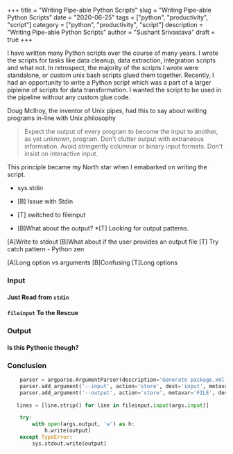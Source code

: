 +++
title = "Writing Pipe-able Python Scripts"
slug = "Writing Pipe-able Python Scripts"
date = "2020-06-25"
tags = ["python", "productivity", "script"]
category = ["python", "productivity", "script"]
description = "Writing Pipe-able Python Scripts"
author = "Sushant Srivastava"
draft = true
+++

I have written many Python scripts over the course of many years.
I wrote the scripts for tasks like data cleanup, data extraction,
integration scripts and what not. In retrospect, the majority of the 
scripts I wrote were standalone, or custom unix bash scripts glued them
together. Recently, I had an opportunity to write a Python script which 
was a part of a larger pipleine of scripts for data transformation. 
I wanted the script to be used in the pipeline without any custom glue code.


Doug McIlroy, the inventor of Unix pipes, had this to say about writing programs 
in-line with Unix philosophy

> Expect the output of every program to become the input to another, as yet unknown, program. Don't clutter output with extraneous information. Avoid stringently columnar or binary input formats. Don't insist on interactive input.

This principle became my North star when I emabarked on writing the script.

* sys.stdin
* [B] Issue with Stdin
* [T] switched to fileinput


* [B]What about the output?
*[T] Looking for output patterns.


[A]Write to stdout
[B]What about if the user provides an output file
[T] Try catch pattern - Python zen

[A]Long option vs arguments
[B]Confusing
[T]Long options
### Input ###

#### Just Read from `stdin` ####

#### `fileinput` To the Rescue ####

### Output ###

#### Is this Pythonic though? ####


### Conclusion ###




```python
    parser = argparse.ArgumentParser(description='Generate package.xml for metadata export')
    parser.add_argument('--input', action='store', dest='input', metavar='FILE', help='Input file which has the name of metadata line by line')
    parser.add_argument('--output', action='store', metavar='FILE', dest='output', help='Generated package.xml file location')
```

```python
   lines = [line.strip() for line in fileinput.input(args.input)]
```

```python
    try:
        with open(args.output, 'w') as h:
            h.write(output)
    except TypeError:
        sys.stdout.write(output)
```



